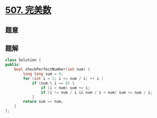 #  [507. 完美数](https://leetcode.cn/problems/perfect-number/)

## 题意



## 题解



```c++
class Solution {
public:
    bool checkPerfectNumber(int num) {
        long long sum = 0;
        for (int i = 1; i <= num / i; ++ i )
            if (num % i == 0) {
                if (i < num) sum += i;
                if (i != num / i && num / i < num) sum += num / i;
            }
        return sum == num;
    }
};
```



```python3

```

